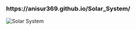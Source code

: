 <h3>https://anisur369.github.io/Solar_System/</h3>


![Solar System](https://github.com/user-attachments/assets/f3cadf96-ceb5-4b42-b740-0dc459bf2a15)
